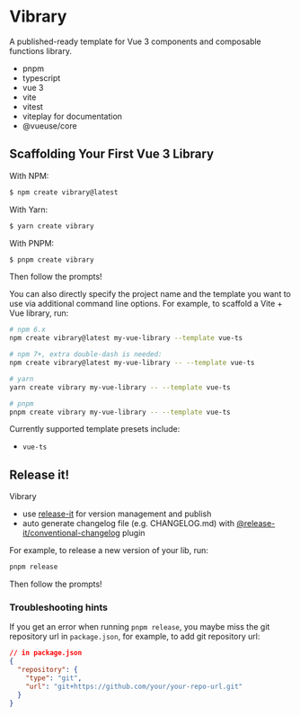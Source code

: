 # Vibrary

A published-ready template for Vue 3 components and composable functions library.

- pnpm
- typescript
- vue 3
- vite
- vitest
- viteplay for documentation
- @vueuse/core

## Scaffolding Your First Vue 3 Library

With NPM:

```bash
$ npm create vibrary@latest
```

With Yarn:

```bash
$ yarn create vibrary
```

With PNPM:

```bash
$ pnpm create vibrary
```

Then follow the prompts!

You can also directly specify the project name and the template you want to use via additional command line options. For example, to scaffold a Vite + Vue library, run:

```bash
# npm 6.x
npm create vibrary@latest my-vue-library --template vue-ts

# npm 7+, extra double-dash is needed:
npm create vibrary@latest my-vue-library -- --template vue-ts

# yarn
yarn create vibrary my-vue-library -- --template vue-ts

# pnpm
pnpm create vibrary my-vue-library -- --template vue-ts
```

Currently supported template presets include:

- `vue-ts`

## Release it!

Vibrary
- use [release-it](https://github.com/release-it/release-it) for version management and publish 
- auto generate changelog file (e.g. CHANGELOG.md) with [@release-it/conventional-changelog](https://github.com/release-it/conventional-changelog) plugin

For example, to release a new version of your lib,
run: 

```bash
pnpm release
```

Then follow the prompts!

### Troubleshooting hints

If you get an error when running `pnpm release`, you maybe miss the git repository url in `package.json`, for example, to add git repository url:

```json
// in package.json
{
  "repository": {
    "type": "git",
    "url": "git+https://github.com/your/your-repo-url.git"
  }
}
```
